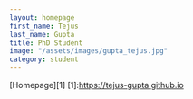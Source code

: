 ```yaml
---
layout: homepage
first_name: Tejus
last_name: Gupta
title: PhD Student
image: "/assets/images/gupta_tejus.jpg"
category: student
---
```

[Homepage][1]
[1]:<https://tejus-gupta.github.io>
